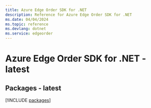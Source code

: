 ```yaml
---
title: Azure Edge Order SDK for .NET
description: Reference for Azure Edge Order SDK for .NET
ms.date: 04/04/2024
ms.topic: reference
ms.devlang: dotnet
ms.service: edgeorder
---
```

# Azure Edge Order SDK for .NET - latest
## Packages - latest
[!INCLUDE [packages](edge-order-index.md)]